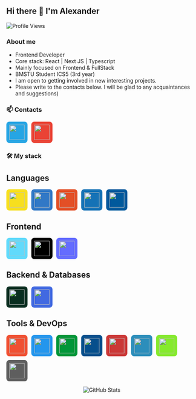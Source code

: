## Hi there 👋 I'm Alexander

![Profile Views](https://komarev.com/ghpvc/?username=Robocotik&color=blue)

### About me

* Frontend Developer
* Core stack: React | Next JS | Typescript
* Mainly focused on Frontend & FullStack
* BMSTU Student ICS5 (3rd year)
* I am open to getting involved in new interesting projects.
* Please write to the contacts below. I will be glad to any acquaintances and suggestions)

### 📫 Contacts

<div style="display: flex; gap: 10px; flex-wrap: wrap; margin-bottom: 15px;">
  <!-- Telegram -->
  <a href="https://t.me/ADmi_OK" target="_blank">
    <img src="https://simpleicons.org/icons/telegram.svg" width="40" height="40" style="border-radius: 8px; background: #26A5E4; padding: 8px;"/>
  </a>
  
  <!-- Email -->
  <a href="mailto:alexander.starkin@gmail.com">
    <img src="https://simpleicons.org/icons/gmail.svg" width="40" height="40" style="border-radius: 8px; background: #EA4335; padding: 8px;"/>
  </a>
</div>

### 🛠️ My stack

## Languages
<div style="display: flex; gap: 10px; flex-wrap: wrap; margin: 10px 0;">
  <img src="https://simpleicons.org/icons/javascript.svg" width="40" height="40" style="border-radius: 8px; background: #F7DF1E; padding: 8px;"/>
  <img src="https://simpleicons.org/icons/typescript.svg" width="40" height="40" style="border-radius: 8px; background: #3178C6; padding: 8px;"/>
  <img src="https://simpleicons.org/icons/html5.svg" width="40" height="40" style="border-radius: 8px; background: #E34F26; padding: 8px;"/>
  <img src="https://simpleicons.org/icons/css3.svg" width="40" height="40" style="border-radius: 8px; background: #1572B6; padding: 8px;"/>
  <img src="https://simpleicons.org/icons/cplusplus.svg" width="40" height="40" style="border-radius: 8px; background: #00599C; padding: 8px;"/>
</div>

## Frontend
<div style="display: flex; gap: 10px; flex-wrap: wrap; margin: 10px 0;">
  <img src="https://simpleicons.org/icons/react.svg" width="40" height="40" style="border-radius: 8px; background: #61DAFB; padding: 8px;"/>
  <img src="https://simpleicons.org/icons/nextdotjs.svg" width="40" height="40" style="border-radius: 8px; background: #000000; padding: 8px;"/>
  <img src="https://simpleicons.org/icons/vite.svg" width="40" height="40" style="border-radius: 8px; background: #646CFF; padding: 8px;"/>
</div>

## Backend & Databases
<div style="display: flex; gap: 10px; flex-wrap: wrap; margin: 10px 0;">
  <img src="https://simpleicons.org/icons/django.svg" width="40" height="40" style="border-radius: 8px; background: #092E20; padding: 8px;"/>
  <img src="https://simpleicons.org/icons/postgresql.svg" width="40" height="40" style="border-radius: 8px; background: #4169E1; padding: 8px;"/>
</div>

## Tools & DevOps
<div style="display: flex; gap: 10px; flex-wrap: wrap; margin: 10px 0;">
  <img src="https://simpleicons.org/icons/git.svg" width="40" height="40" style="border-radius: 8px; background: #F05032; padding: 8px;"/>
  <img src="https://simpleicons.org/icons/docker.svg" width="40" height="40" style="border-radius: 8px; background: #2496ED; padding: 8px;"/>
  <img src="https://simpleicons.org/icons/nginx.svg" width="40" height="40" style="border-radius: 8px; background: #009639; padding: 8px;"/>
  <img src="https://simpleicons.org/icons/cmake.svg" width="40" height="40" style="border-radius: 8px; background: #064F8C; padding: 8px;"/>
  <img src="https://simpleicons.org/icons/npm.svg" width="40" height="40" style="border-radius: 8px; background: #CB3837; padding: 8px;"/>
  <img src="https://simpleicons.org/icons/yarn.svg" width="40" height="40" style="border-radius: 8px; background: #2C8EBB; padding: 8px;"/>
  <img src="https://simpleicons.org/icons/swagger.svg" width="40" height="40" style="border-radius: 8px; background: #85EA2D; padding: 8px;"/>
  <img src="https://simpleicons.org/icons/json.svg" width="40" height="40" style="border-radius: 8px; background: #5E5E5E; padding: 8px;"/>
</div>

<div align="center">
  
![GitHub Stats](https://github-readme-stats.vercel.app/api?username=Robocotik&show_icons=true&theme=radical&title_color=9d4edd&text_color=ffffff&icon_color=e0aaff&bg_color=3a0ca3&border_color=7b2cbf)

</div>
